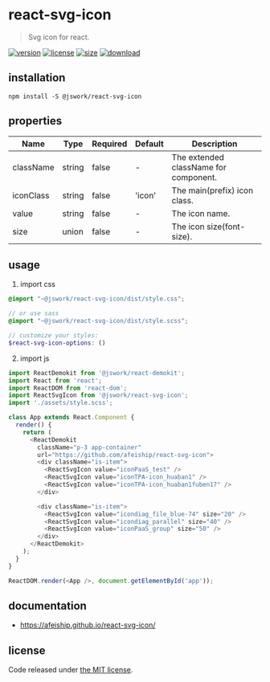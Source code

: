 # react-svg-icon
> Svg icon for react.

[![version][version-image]][version-url]
[![license][license-image]][license-url]
[![size][size-image]][size-url]
[![download][download-image]][download-url]

## installation
```shell
npm install -S @jswork/react-svg-icon
```

## properties
| Name      | Type   | Required | Default | Description                           |
| --------- | ------ | -------- | ------- | ------------------------------------- |
| className | string | false    | -       | The extended className for component. |
| iconClass | string | false    | 'icon'  | The main(prefix) icon class.          |
| value     | string | false    | -       | The icon name.                        |
| size      | union  | false    | -       | The icon size(font-size).             |


## usage
1. import css
  ```scss
  @import "~@jswork/react-svg-icon/dist/style.css";

  // or use sass
  @import "~@jswork/react-svg-icon/dist/style.scss";

  // customize your styles:
  $react-svg-icon-options: ()
  ```
2. import js
  ```js
  import ReactDemokit from '@jswork/react-demokit';
  import React from 'react';
  import ReactDOM from 'react-dom';
  import ReactSvgIcon from '@jswork/react-svg-icon';
  import './assets/style.scss';

  class App extends React.Component {
    render() {
      return (
        <ReactDemokit
          className="p-3 app-container"
          url="https://github.com/afeiship/react-svg-icon">
          <div className="is-item">
            <ReactSvgIcon value="iconPaaS_test" />
            <ReactSvgIcon value="iconTPA-icon_huaban1" />
            <ReactSvgIcon value="iconTPA-icon_huaban1fuben17" />
          </div>

          <div className="is-item">
            <ReactSvgIcon value="icondiag_file_blue-74" size="20" />
            <ReactSvgIcon value="icondiag_parallel" size="40" />
            <ReactSvgIcon value="iconPaaS_group" size="50" />
          </div>
        </ReactDemokit>
      );
    }
  }

  ReactDOM.render(<App />, document.getElementById('app'));

  ```

## documentation
- https://afeiship.github.io/react-svg-icon/


## license
Code released under [the MIT license](https://github.com/afeiship/react-svg-icon/blob/master/LICENSE.txt).

[version-image]: https://img.shields.io/npm/v/@jswork/react-svg-icon
[version-url]: https://npmjs.org/package/@jswork/react-svg-icon

[license-image]: https://img.shields.io/npm/l/@jswork/react-svg-icon
[license-url]: https://github.com/afeiship/react-svg-icon/blob/master/LICENSE.txt

[size-image]: https://img.shields.io/bundlephobia/minzip/@jswork/react-svg-icon
[size-url]: https://github.com/afeiship/react-svg-icon/blob/master/dist/react-svg-icon.min.js

[download-image]: https://img.shields.io/npm/dm/@jswork/react-svg-icon
[download-url]: https://www.npmjs.com/package/@jswork/react-svg-icon
